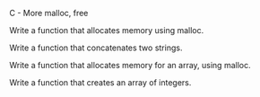 C - More malloc, free

Write a function that allocates memory using malloc.

Write a function that concatenates two strings.

Write a function that allocates memory for an array, using malloc.

Write a function that creates an array of integers.

